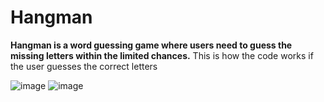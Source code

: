 # Hangman

**Hangman is a word guessing game where users need to guess the missing letters within the limited chances.**
This is how the code works if the user guesses the correct letters


![image](https://user-images.githubusercontent.com/80445152/202841451-f306ace1-65f6-4112-9562-0bec245e1b98.png)
![image](https://user-images.githubusercontent.com/80445152/202841485-57a28db3-6745-4558-aa88-ac31fe19aa9e.png)

